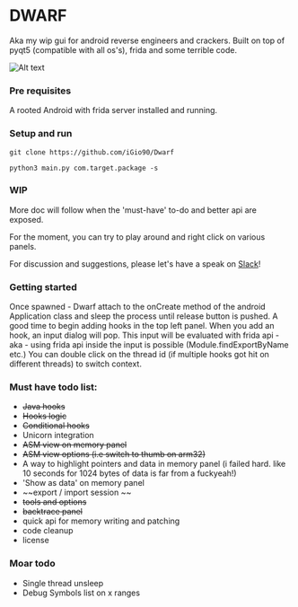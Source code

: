 # DWARF

Aka my wip gui for android reverse engineers and crackers.
Built on top of pyqt5 (compatible with all os's), frida and some terrible code. 

![Alt text](https://i.ibb.co/tPDRgmN/Schermata-2018-12-18-alle-18-35-02.png "Dwarf") 


### Pre requisites
A rooted Android with frida server installed and running.

### Setup and run

```
git clone https://github.com/iGio90/Dwarf

python3 main.py com.target.package -s
```

### WIP

More doc will follow when the 'must-have' to-do and better api are exposed.

For the moment, you can try to play around and right click on various panels.

For discussion and suggestions, please let's have a speak on [Slack](https://join.slack.com/t/resecret/shared_invite/enQtMzc1NTg4MzE3NjA1LTlkNzYxNTIwYTc2ZTYyOWY1MTQ1NzBiN2ZhYjQwYmY0ZmRhODQ0NDE3NmRmZjFiMmE1MDYwNWJlNDVjZDcwNGE)!

### Getting started

Once spawned - Dwarf attach to the onCreate method of the android Application class and sleep the process until release button is pushed.
A good time to begin adding hooks in the top left panel.
When you add an hook, an input dialog will pop. This input will be evaluated with frida api - aka - using frida api inside the input is possible (Module.findExportByName etc.)
You can double click on the thread id (if multiple hooks got hit on different threads) to switch context.

### Must have todo list:
* ~~Java hooks~~
* ~~Hooks logic~~
* ~~Conditional hooks~~
* Unicorn integration
* ~~ASM view on memory panel~~
* ~~ASM view options (i.e switch to thumb on arm32)~~
* A way to highlight pointers and data in memory panel (i failed hard. like 10 seconds for 1024 bytes of data is far from a fuckyeah!)
* 'Show as data' on memory panel
* ~~export / import session ~~
* ~~tools and options~~
* ~~backtrace panel~~
* quick api for memory writing and patching
* code cleanup
* license

### Moar todo
* Single thread unsleep
* Debug Symbols list on x ranges